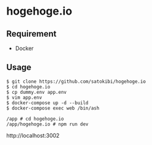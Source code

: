 # hogehoge.io

## Requirement
- Docker

## Usage

```shell
$ git clone https://github.com/satokibi/hogehoge.io
$ cd hogehoge.io
$ cp dummy.env app.env
$ vim app.env
$ docker-compose up -d --build
$ docker-compose exec web /bin/ash
```

```terminal:コンテナ内
/app # cd hogehoge.io
/app/hogehoge.io # npm run dev
```

http://localhost:3002


